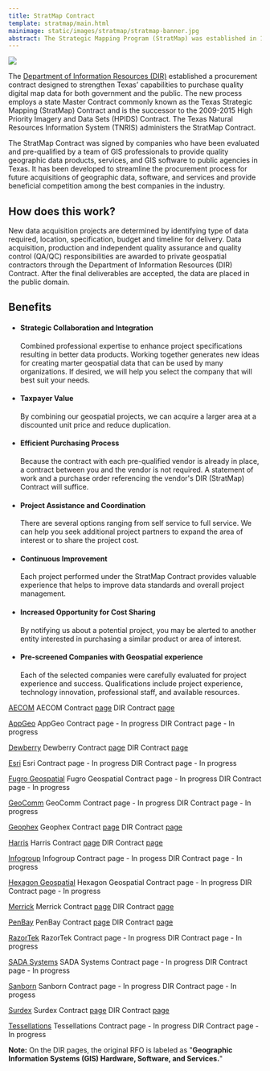 ```yaml
---
title: StratMap Contract
template: stratmap/main.html
mainimage: static/images/stratmap/stratmap-banner.jpg
abstract: The Strategic Mapping Program (StratMap) was established in 1997 by Senate Bill 1 to develop consistent statewide digital data layers.
---
```


<img class="pull-right" src="{{m.link('static/images/updates/2015/dir/dir_logo.jpg')}}">

The <a href="http://dir.texas.gov/">Department of Information Resources (DIR)</a> established a procurement contract designed to strengthen Texas’ capabilities to purchase quality digital map data for both government and the public. The new process employs a state Master Contract commonly known as the Texas Strategic Mapping (StratMap) Contract and is the successor to the 2009-2015 High Priority Imagery and Data Sets (HPIDS) Contract. The Texas Natural Resources Information System (TNRIS) administers the StratMap Contract.
 
The StratMap Contract was signed by companies who have been evaluated and pre-qualified by a team of GIS professionals to provide quality geographic data products, services, and GIS software to public agencies in Texas. It has been developed to streamline the procurement process for future acquisitions of geographic data, software, and services and provide beneficial competition among the best companies in the industry.

## How does this work?
New data acquisition projects are determined by identifying type of data required, location, specification, budget and timeline for delivery. Data acquisition, production and independent quality assurance and quality control (QA/QC) responsibilities are awarded to private geospatial contractors through the Department of Information Resources (DIR) Contract. After the final deliverables are accepted, the data are placed in the public domain.

## Benefits

- #### Strategic Collaboration and Integration
    Combined professional expertise to enhance project specifications resulting in better data products. Working together generates new ideas for creating <span></span>marter geospatial data that can be used by many organizations. If desired, we will help you select the company that will best suit your needs.

- #### Taxpayer Value
    By combining our geospatial projects, we can acquire a larger area at a discounted unit price and reduce duplication.

- #### Efficient Purchasing Process
    Because the contract with each pre-qualified vendor is already in place, a contract between you and the vendor is not required. A statement of work and a purchase order referencing the vendor's DIR (StratMap) Contract will suffice.

- #### Project Assistance and Coordination
    There are several options ranging from self service to full service. We can help you seek additional project partners to expand the area of interest or to share the project cost.

- #### Continuous Improvement
    Each project performed under the StratMap Contract provides valuable experience that helps to improve data standards and overall project management.

- #### Increased Opportunity for Cost Sharing
    By notifying us about a potential project, you may be alerted to another entity interested in purchasing a similar product or area of interest.

- #### Pre-screened Companies with Geospatial experience
    Each of the selected companies were carefully evaluated for project experience and success. Qualifications include project experience, technology innovation, professional staff, and available resources.

<a href="http://www.aecom.com/">AECOM</a>
AECOM Contract <a href="http://www.ursbtr.com/DirStratMap/storymap/index.html">page</a>
DIR Contract <a href="http://dir.texas.gov/View-Search/Contracts-Detail.aspx?contractnumber=DIR-TSO-3423&keyword=aecom">page</a>

<a href="http://www.appgeo.com/">AppGeo</a>
AppGeo Contract page - In progress
DIR Contract page - In progress

<a href="http://www.dewberry.com/">Dewberry</a>
Dewberry Contract <a href="http://www.dewberry.com/services/geospatial/texas-dir">page</a>
DIR Contract <a href="http://dir.texas.gov/View-Search/Contracts-Detail.aspx?contractnumber=DIR-TSO-3389&keyword=dewberry">page</a>

<a href="http://www.esri.com/">Esri</a>
Esri Contract page - In progress
DIR Contract page - In progress

<a href="http://www.fugrogeospatial.com/">Fugro Geospatial</a>
Fugro Geospatial Contract page - In progress
DIR Contract page - In progress

<a href="http://www.geo-comm.com/">GeoComm</a>
GeoComm Contract page - In progress
DIR Contract page - In progress

<a href="http://www.geophex.com/">Geophex</a>
Geophex Contract <a href="http://geophexsurveys.com/dir-contractor-geographic-data-provider/">page</a>
DIR Contract <a href="http://dir.texas.gov/View-Search/Contracts-Detail.aspx?contractnumber=DIR-TSO-3411&keyword=geophex">page</a>

<a href="http://harris.com/">Harris</a>
Harris Contract <a href="http://www.harrisgeospatial.com/ProductsandSolutions/GeospatialProducts/GeigerModeLiDAR/TXDIR.aspx">page</a>
DIR Contract <a href="http://dir.texas.gov/View-Search/Contracts-Detail.aspx?contractnumber=DIR-TSO-3390&keyword=Harris">page</a>

<a href="http://www.infogroup.com/">Infogroup</a>
Infogroup Contract page - In progess
DIR Contract page - In progress

<a href="http://www.hexagongeospatial.com/">Hexagon Geospatial</a>
Hexagon Geospatial Contract page - In progress
DIR Contract page - In progress

<a href="http://www.merrick.com/">Merrick</a>
Merrick Contract <a href="http://www.merrick.com/TXDIR">page</a>
DIR Contract <a href="http://dir.texas.gov/View-Search/Contracts-Detail.aspx?contractnumber=DIR-TSO-3388&keyword=merrick">page</a>

<a href="http://penbaysolutions.com/">PenBay</a>
PenBay Contract <a href="http://penbaysolutions.com/texas-dir/">page</a>
DIR Contract <a href="http://dir.texas.gov/View-Search/Contracts-Detail.aspx?contractnumber=DIR-TSO-3397&keyword=penbay">page</a>

<a href="http://www.razor-tek.com/">RazorTek</a>
RazorTek Contract page - In progress
DIR Contract page - In progress

<a href="https://sadasystems.com/">SADA Systems</a>
SADA Systems Contract page - In progress
DIR Contract page - In progress

<a href="http://www.sanborn.com/">Sanborn</a>
Sanborn Contract page - In progress
DIR Contract page - In progess

<a href="https://www.surdex.net/">Surdex</a>
Surdex Contract <a href="https://www.texas-geospatial.com/">page</a>
DIR Contract <a href="http://dir.texas.gov/View-Search/Contracts-Detail.aspx?contractnumber=DIR-TSO-3394&keyword=Surdex">page</a>

<a href="http://tessellations.us/">Tessellations</a>
Tessellations Contract page - In progress
DIR Contract page - In progress

<div class="alert alert-warning"><strong>Note:</strong> On the DIR pages, the original RFO is labeled as "​<strong>Geographic Information Systems (GIS) Hardware, Software, and Services.</strong>"</div>
